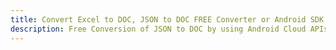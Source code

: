 ---title: Convert Excel to DOC, JSON to DOC FREE Converter or Android SDKdescription: Free Conversion of JSON to DOC by using Android Cloud APIs & SDKs. Also Create, Edit & Render Microsoft Excel, CSV and SpreadsheetML worksheets or spreadsheet in the Cloud.---